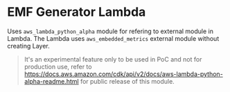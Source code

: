 # EMF Generator Lambda

Uses ```aws_lambda_python_alpha``` module for refering to external module in Lambda. The Lambda uses ```aws_embedded_metrics``` external module without creating Layer.

> It's an experimental feature only to be used in PoC and not for production use, refer to https://docs.aws.amazon.com/cdk/api/v2/docs/aws-lambda-python-alpha-readme.html for public release of this module.
